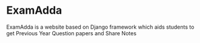 # ExamAdda
ExamAdda is a website based on Django framework which aids students to get Previous Year Question papers and Share Notes
